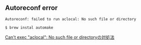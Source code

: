 ## Autoreconf error

`Autoreconf: failed to run aclocal: No such file or directory`

```
$ brew instal automake
```

[Can't exec "aclocal": No such file or directoryの対処法](https://qiita.com/DQNEO/items/11d6056547cab0632901)
